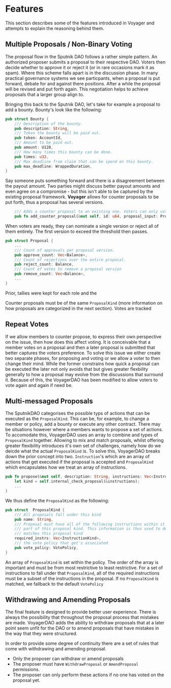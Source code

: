 # Features

This section describes some of the features introduced in Voyager and attempts to explain the reasoning behind them.

## Multiple Proposals / Non-Binary Voting

The proposal flow in the Sputnik DAO follows a rather simple pattern. An authorized proposer submits a proposal to their respective DAO. Voters then decide whether to approve it or reject it (or in rare occasions mark it as spam). Where this scheme falls apart is in the discussion phase. In many practical governance systems we see particpants, when a proposal is put forward, debate for and against there positions. After a while the proposal will be revised and put forth again. This negotiation helps to achieve proposals that a larger group align to.

Bringing this back to the Sputnik DAO, let's take for example a proposal to add a bounty. Bounty's look like the following:

```rust
pub struct Bounty {
    /// Description of the bounty.
    pub description: String,
    /// Token the bounty will be paid out.
    pub token: AccountId,
    /// Amount to be paid out.
    pub amount: U128,
    /// How many times this bounty can be done.
    pub times: u32,
    /// Max deadline from claim that can be spend on this bounty.
    pub max_deadline: WrappedDuration,
}
```

Say someone puts something forward and there is a disagreement between the payout amount. Two parties might discuss better payout amounts and even agree on a compromise - but this isn't able to be captured by the existing proposal framework. **Voyager** allows for counter proposals to be put forth, thus a proposal has several versions. 

```rust
    /// Adds a counter proposal to an existing one. Voters can only vote for one of these versions
    pub fn add_counter_proposal(&mut self, id: u64, proposal_input: ProposalInput) -> u8 {
```

When voters are ready, they can nominate a single version or reject all of them entirely. The first version to exceed the threshold then passes. 

```rust
pub struct Proposal {
    ...
    /// Count of approvals per proposal version.
    pub approve_count: Vec<Balance>,
    /// Count of rejections over the entire proposal.
    pub reject_count: Balance,
    /// Count of votes to remove a proposal version
    pub remove_count: Vec<Balance>,
    ...
}
```

Prior, tallies were kept for each role and the 

Counter proposals must be of the same `ProposalKind` (more information on how proposals are categorized in the next section). Votes are tracked 

## Repeat Votes

If we allow members to counter propose, to express their own perspective on the issue, then how does this affect voting. It is conceivable that a member votes on a proposal and then a later proposal is submitted that better captures the voters preference. To solve this issue we either create two separate phases, for proposing and voting or we allow a voter to then change their mind. While the former constrains how quick a proposal can be executed the later not only avoids that but gives greater flexbility generally to how a proposal may evolve from the discussions that surround it. Because of this, the VoyagerDAO has been modified to allow voters to vote again and again if need be. 

## Multi-messaged Proposals

The SputnikDAO categorises the possible typs of actions that can be executed as the `ProposalKind`. This can be, for example, to change a member or policy, add a bounty or execute any other contract. There may be situations however where a members wants to propose a set of actions. To accomodate this, VoyagerDAO uses an array to combine and types of `ProposalKind` together. Allowing to mix and match proposals, whilst offering greater flexibility introduces it's own set of challenges, namely how do we deicde what the actual `ProposalKind` is. To solve this, VoyagerDAO breaks down the prior concept into two. `Instruction`'s which are an array of actions that get executed if the proposal is accepted and `ProposalKind` which encapsulates how we treat an array of instructions.

```rust
pub fn propose(&mut self, description: String, instructions: Vec<Instruction>) -> u64 {
    let kind = self.internal_check_proposal(&instructions);
    ...
}
```

We thus define the `ProposalKind` as the following:

```rust
pub struct  ProposalKind {
    /// All proposals fall under this kind
    pub name: String,
    /// Proposal must have all of the following instructions within it to be considered
    /// part of this proposal kind. This information is thus used to decide whether a proposal
    /// matches this proposal kind
    required_instrs: Vec<InstructionKind>,
    /// the vote policy that get's associated
    pub vote_policy: VotePolicy,
}
```

An array of `ProposalKind` is set within the policy. The order of the array is important and must be from most restrictive to least restrictive. For a set of instructions to fall under that `ProposalKind`, all of the required instructions must be a subset of the instructions in the proposal. If no `ProposalKind` is matched, we fallback to the default `VotePolicy`

## Withdrawing and Amending Proposals

The final feature is designed to provide better user experience. There is always the possibility that throughout the proposal process that mistakes are made. VoyagerDAO adds the ability to withdraw proposals that at a later point seem unfit for the DAO or to amend proposals that have mistakes in the way that they were structured.  

In order to provide some degree of continuity there are a set of rules that come with withdrawing and amending proposal.
- Only the proposer can withdraw or amend proposals
- The proposer must have `WithdrawProposal` or `AmendProposal` permissions.
- The proposer can only perform these actions if no one has voted on the proposal yet.
